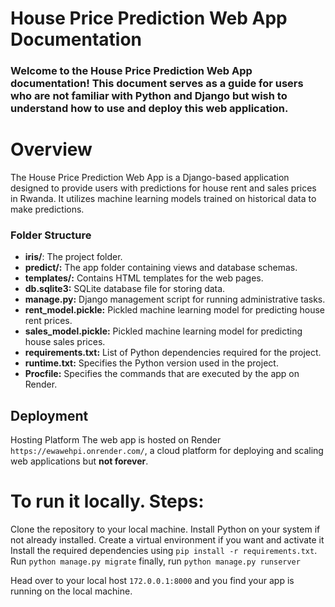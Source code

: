 # House Price Prediction Web App Documentation
### Welcome to the House Price Prediction Web App documentation! This document serves as a guide for users who are not familiar with Python and Django but wish to understand how to use and deploy this web application.

# Overview
The House Price Prediction Web App is a Django-based application designed to provide users with predictions for house rent and sales prices in Rwanda. It utilizes machine learning models trained on historical data to make predictions.

### Folder Structure
- **iris/**: The project folder.
- **predict/:** The app folder containing views and database schemas.
- **templates/:** Contains HTML templates for the web pages.
- **db.sqlite3:** SQLite database file for storing data.
- **manage.py:** Django management script for running administrative tasks.
- **rent_model.pickle:** Pickled machine learning model for predicting house rent prices.
- **sales_model.pickle:** Pickled machine learning model for predicting house sales prices.
- **requirements.txt:** List of Python dependencies required for the project.
- **runtime.txt:** Specifies the Python version used in the project.
- **Procfile:** Specifies the commands that are executed by the app on Render.
## Deployment
Hosting Platform
The web app is hosted on Render `https://ewawehpi.onrender.com/`, a cloud platform for deploying and scaling web applications but **not forever**.

# To run it locally. Steps:

Clone the repository to your local machine.
Install Python on your system if not already installed.
Create a virtual environment if you want and activate it
Install the required dependencies using `pip install -r requirements.txt`.
Run `python manage.py migrate`
finally, run `python manage.py runserver`

Head over to your local host `172.0.0.1:8000` and you find your app is running on the local machine.
